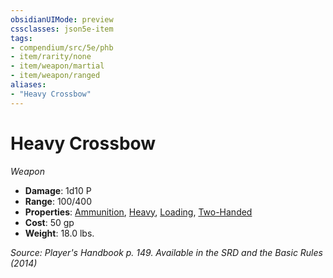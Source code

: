 ```yaml
---
obsidianUIMode: preview
cssclasses: json5e-item
tags:
- compendium/src/5e/phb
- item/rarity/none
- item/weapon/martial
- item/weapon/ranged
aliases: 
- "Heavy Crossbow"
---
```

# Heavy Crossbow
*Weapon*  

- **Damage**: 1d10 P
- **Range**: 100/400
- **Properties**: [Ammunition](Mechanics/Rules/item-properties.md#Ammunition), [Heavy](Mechanics/Rules/item-properties.md#Heavy), [Loading](Mechanics/Rules/item-properties.md#Loading), [Two-Handed](Mechanics/Rules/item-properties.md#Two-Handed)
- **Cost**: 50 gp
- **Weight**: 18.0 lbs.

*Source: Player's Handbook p. 149. Available in the <span title='Systems Reference Document (5.1)'>SRD</span> and the Basic Rules (2014)*
